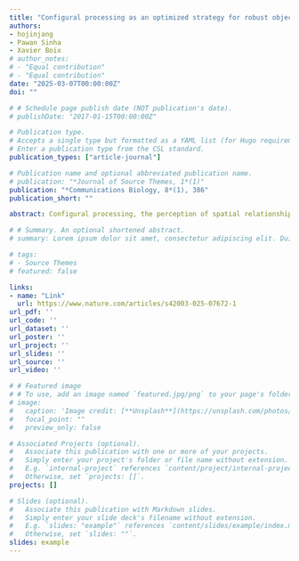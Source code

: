 ```yaml
---
title: "Configural processing as an optimized strategy for robust object recognition in neural networks"
authors:
- hojinjang
- Pawan Sinha
- Xavier Boix
# author_notes:
# - "Equal contribution"
# - "Equal contribution"
date: "2025-03-07T00:00:00Z"
doi: ""

# # Schedule page publish date (NOT publication's date).
# publishDate: "2017-01-15T00:00:00Z"

# Publication type.
# Accepts a single type but formatted as a YAML list (for Hugo requirements).
# Enter a publication type from the CSL standard.
publication_types: ["article-journal"]

# Publication name and optional abbreviated publication name.
# publication: "*Journal of Source Themes, 1*(1)"
publication: "*Communications Biology, 8*(1), 386"
publication_short: ""

abstract: Configural processing, the perception of spatial relationships among an object’s components, is crucial for object recognition, yet its teleology and underlying mechanisms remain unclear. We hypothesize that configural processing drives robust recognition under varying conditions. Using identification tasks with composite letter stimuli, we compare neural network models trained with either configural or local cues. We find that configural cues support robust generalization across geometric transformations (e.g., rotation, scaling) and novel feature sets. When both cues are available, configural cues dominate local features. Layerwise analysis reveals that sensitivity to configural cues emerges later in processing, likely enhancing robustness to pixel-level transformations. Notably, this occurs in a purely feedforward manner without recurrent computations. These findings with letter stimuli successfully extend to naturalistic face images. Our results demonstrate that configural processing emerges in a naíve network based on task contingencies, and is beneficial for robust object processing under varying viewing conditions.

# # Summary. An optional shortened abstract.
# summary: Lorem ipsum dolor sit amet, consectetur adipiscing elit. Duis posuere tellus ac convallis placerat. Proin tincidunt magna sed ex sollicitudin condimentum.

# tags:
# - Source Themes
# featured: false

links:
- name: "Link"
  url: https://www.nature.com/articles/s42003-025-07672-1
url_pdf: ''
url_code: ''
url_dataset: ''
url_poster: ''
url_project: ''
url_slides: ''
url_source: ''
url_video: ''

# # Featured image
# # To use, add an image named `featured.jpg/png` to your page's folder. 
# image:
#   caption: 'Image credit: [**Unsplash**](https://unsplash.com/photos/jdD8gXaTZsc)'
#   focal_point: ""
#   preview_only: false

# Associated Projects (optional).
#   Associate this publication with one or more of your projects.
#   Simply enter your project's folder or file name without extension.
#   E.g. `internal-project` references `content/project/internal-project/index.md`.
#   Otherwise, set `projects: []`.
projects: []

# Slides (optional).
#   Associate this publication with Markdown slides.
#   Simply enter your slide deck's filename without extension.
#   E.g. `slides: "example"` references `content/slides/example/index.md`.
#   Otherwise, set `slides: ""`.
slides: example
---
```


<!-- {{% callout note %}}
Click the *Cite* button above to demo the feature to enable visitors to import publication metadata into their reference management software.
{{% /callout %}}

{{% callout note %}}
Create your slides in Markdown - click the *Slides* button to check out the example.
{{% /callout %}}

Add the publication's **full text** or **supplementary notes** here. You can use rich formatting such as including [code, math, and images](https://docs.hugoblox.com/content/writing-markdown-latex/). -->

